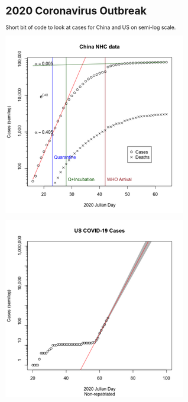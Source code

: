 # 2020 Coronavirus Outbreak

Short bit of code to look at cases for China and US on semi-log scale.


![China Data](./China.png)

![US Data](./us.png)
